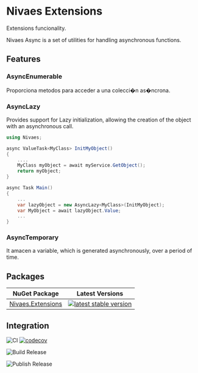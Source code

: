 # Nivaes Extensions

Extensions funcionality.

Nivaes Async is a set of utilities for handling asynchronous functions.

## Features

### AsyncEnumerable

Proporciona metodos para acceder a una colecci�n as�ncrona.


### AsyncLazy

Provides support for Lazy initialization, allowing the creation of the object with an asynchronous call.

``` C#
using Nivaes;

async ValueTask<MyClass> InitMyObject()
{
    ....
    MyClass myObject = await myService.GetObject();
    return myObject;
}

async Task Main()
{
    ... 
    var lazyObject = new AsyncLazy<MyClass>(InitMyObject);
    var MyObject = await lazyObject.Value;
    ...
}
```

### AsyncTemporary

It amacen a variable, which is generated asynchronously, over a period of time.

## Packages

| NuGet Package | Latest Versions |
| --- | --- |
| [Nivaes.Extensions](https://www.nuget.org/packages/Nivaes.Extensions) | [![latest stable version](https://img.shields.io/nuget/v/Nivaes.Extensions.svg)](https://www.nuget.org/packages/Nivaes.Extensions) |


## Integration

![CI](https://github.com/Nivaes/Nivaes.Extensions/workflows/CI/badge.svg) [![codecov](https://codecov.io/gh/Nivaes/Nivaes.Extensions/graph/badge.svg?token=HIMJ4XQBFU)](https://codecov.io/gh/Nivaes/Nivaes.Tools)

![Build Release](https://github.com/Nivaes/Nivaes.Extensions/workflows/Build%20Release/badge.svg)

![Publish Release](https://github.com/Nivaes/Nivaes.Extensions/workflows/Publish%20Release/badge.svg)
